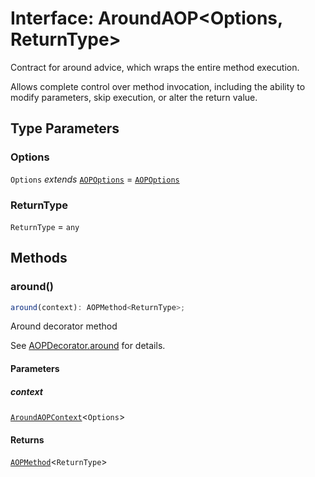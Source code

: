# Interface: AroundAOP\<Options, ReturnType\>

Contract for around advice, which wraps the entire method execution.

Allows complete control over method invocation, including the ability to modify
parameters, skip execution, or alter the return value.

## Type Parameters

### Options

`Options` *extends* [`AOPOptions`](../type-aliases/AOPOptions.md) = [`AOPOptions`](../type-aliases/AOPOptions.md)

### ReturnType

`ReturnType` = `any`

## Methods

### around()

```ts
around(context): AOPMethod<ReturnType>;
```

Around decorator method

See [AOPDecorator.around](../classes/AOPDecorator.md#around-2) for details.

#### Parameters

##### context

[`AroundAOPContext`](../type-aliases/AroundAOPContext.md)\<`Options`\>

#### Returns

[`AOPMethod`](../type-aliases/AOPMethod.md)\<`ReturnType`\>
